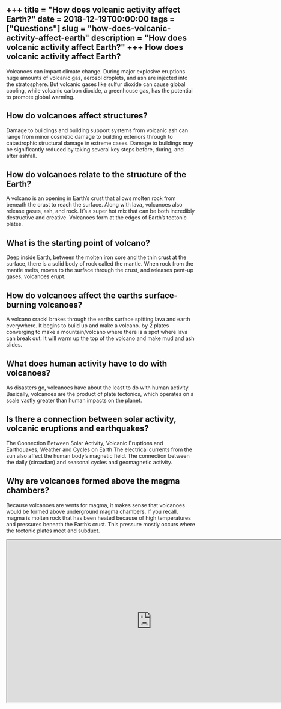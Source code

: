 +++
title = "How does volcanic activity affect Earth?"
date = 2018-12-19T00:00:00
tags = ["Questions"]
slug = "how-does-volcanic-activity-affect-earth"
description = "How does volcanic activity affect Earth?"
+++
How does volcanic activity affect Earth?
----------------------------------------

Volcanoes can impact climate change. During major explosive eruptions huge amounts of volcanic gas, aerosol droplets, and ash are injected into the stratosphere. But volcanic gases like sulfur dioxide can cause global cooling, while volcanic carbon dioxide, a greenhouse gas, has the potential to promote global warming.

How do volcanoes affect structures?
-----------------------------------

Damage to buildings and building support systems from volcanic ash can range from minor cosmetic damage to building exteriors through to catastrophic structural damage in extreme cases. Damage to buildings may be significantly reduced by taking several key steps before, during, and after ashfall.

How do volcanoes relate to the structure of the Earth?
------------------------------------------------------

A volcano is an opening in Earth’s crust that allows molten rock from beneath the crust to reach the surface. Along with lava, volcanoes also release gases, ash, and rock. It’s a super hot mix that can be both incredibly destructive and creative. Volcanoes form at the edges of Earth’s tectonic plates.

What is the starting point of volcano?
--------------------------------------

Deep inside Earth, between the molten iron core and the thin crust at the surface, there is a solid body of rock called the mantle. When rock from the mantle melts, moves to the surface through the crust, and releases pent-up gases, volcanoes erupt.

How do volcanoes affect the earths surface-burning volcanoes?
-------------------------------------------------------------

A volcano crack! brakes through the earths surface spitting lava and earth everywhere. It begins to build up and make a volcano. by 2 plates converging to make a mountain/volcano where there is a spot where lava can break out. It will warm up the top of the volcano and make mud and ash slides.

What does human activity have to do with volcanoes?
---------------------------------------------------

As disasters go, volcanoes have about the least to do with human activity. Basically, volcanoes are the product of plate tectonics, which operates on a scale vastly greater than human impacts on the planet.

Is there a connection between solar activity, volcanic eruptions and earthquakes?
---------------------------------------------------------------------------------

The Connection Between Solar Activity, Volcanic Eruptions and Earthquakes, Weather and Cycles on Earth The electrical currents from the sun also affect the human body’s magnetic field. The connection between the daily (circadian) and seasonal cycles and geomagnetic activity.

Why are volcanoes formed above the magma chambers?
--------------------------------------------------

Because volcanoes are vents for magma, it makes sense that volcanoes would be formed above underground magma chambers. If you recall, magma is molten rock that has been heated because of high temperatures and pressures beneath the Earth’s crust. This pressure mostly occurs where the tectonic plates meet and subduct.

<iframe allow="accelerometer; autoplay; clipboard-write; encrypted-media; gyroscope; picture-in-picture" allowfullscreen="" class="__youtube_prefs__  epyt-is-override  no-lazyload" data-no-lazy="1" data-origheight="433" data-origwidth="770" data-skipgform_ajax_framebjll="" height="433" id="_ytid_98787" loading="lazy" src="https://www.youtube.com/embed/R3T8wM_4Fis?enablejsapi=1&autoplay=0&cc_load_policy=0&cc_lang_pref=&iv_load_policy=1&loop=0&modestbranding=0&rel=1&fs=1&playsinline=0&autohide=2&theme=dark&color=red&controls=1&" title="YouTube player" width="770"></iframe>